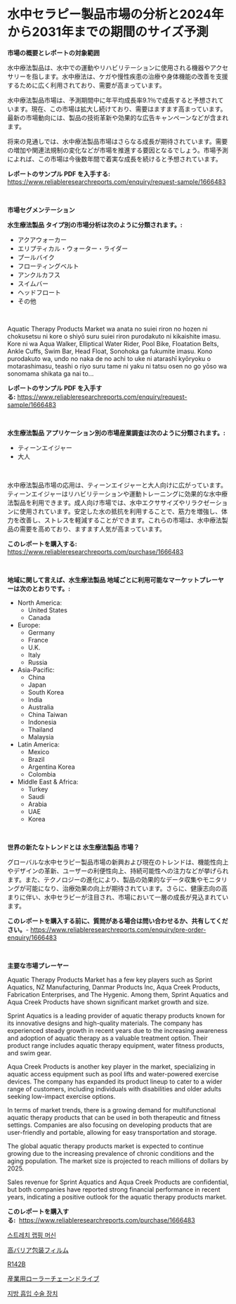 <p><h1>水中セラピー製品市場の分析と2024年から2031年までの期間のサイズ予測</h1></p><p><strong>市場の概要とレポートの対象範囲</strong></p>
<p><p>水中療法製品は、水中での運動やリハビリテーションに使用される機器やアクセサリーを指します。水中療法は、ケガや慢性疾患の治療や身体機能の改善を支援するために広く利用されており、需要が高まっています。</p><p>水中療法製品市場は、予測期間中に年平均成長率9.1％で成長すると予想されています。現在、この市場は拡大し続けており、需要はますます高まっています。最新の市場動向には、製品の技術革新や効果的な広告キャンペーンなどが含まれます。</p><p>将来の見通しでは、水中療法製品市場はさらなる成長が期待されています。需要の増加や関連法規制の変化などが市場を推進する要因となるでしょう。市場予測によれば、この市場は今後数年間で着実な成長を続けると予想されています。</p></p>
<p><strong>レポートのサンプル PDF を入手する:</strong> <a href="https://www.reliableresearchreports.com/enquiry/request-sample/1666483">https://www.reliableresearchreports.com/enquiry/request-sample/1666483</a></p>
<p>&nbsp;</p>
<p><strong>市場セグメンテーション</strong></p>
<p><strong>水生療法製品 タイプ別の市場分析は次のように分類されます。:</strong></p>
<p><ul><li>アクアウォーカー</li><li>エリプティカル・ウォーター・ライダー</li><li>プールバイク</li><li>フローティングベルト</li><li>アンクルカフス</li><li>スイムバー</li><li>ヘッドフロート</li><li>その他</li></ul></p>
<p>&nbsp;</p>
<p><p>Aquatic Therapy Products Market wa anata no suiei riron no hozen ni chokusetsu ni kore o shiyō suru suiei riron purodakuto ni kikaishite imasu. Kore ni wa Aqua Walker, Elliptical Water Rider, Pool Bike, Floatation Belts, Ankle Cuffs, Swim Bar, Head Float, Sonohoka ga fukumite imasu. Kono purodakuto wa, undo no naka de no achi to uke ni atarashī kyōryoku o motarashimasu, teashi o riyo suru tame ni yaku ni tatsu osen no go yōso wa sonomama shikata ga nai to...</p></p>
<p><strong>レポートのサンプル PDF を入手する:</strong>&nbsp;<a href="https://www.reliableresearchreports.com/enquiry/request-sample/1666483">https://www.reliableresearchreports.com/enquiry/request-sample/1666483</a></p>
<p>&nbsp;</p>
<p><strong> 水生療法製品 アプリケーション別の市場産業調査は次のように分類されます。:</strong></p>
<p><ul><li>ティーンエイジャー</li><li>大人</li></ul></p>
<p>&nbsp;</p>
<p><p>水中療法製品市場の応用は、ティーンエイジャーと大人向けに広がっています。ティーンエイジャーはリハビリテーションや運動トレーニングに効果的な水中療法製品を利用できます。成人向け市場では、水中エクササイズやリラクゼーションに使用されています。安定した水の抵抗を利用することで、筋力を増強し、体力を改善し、ストレスを軽減することができます。これらの市場は、水中療法製品の需要を高めており、ますます人気が高まっています。</p></p>
<p><strong>このレポートを購入する:</strong>&nbsp; <a href="https://www.reliableresearchreports.com/purchase/1666483">https://www.reliableresearchreports.com/purchase/1666483</a></p>
<p>&nbsp;</p>
<p><strong>地域に関して言えば、水生療法製品 地域ごとに利用可能なマーケットプレーヤーは次のとおりです。:</strong></p>
<p><ul>
    <li>
        North America:
        <ul>
            <li>United States</li>
            <li>Canada</li>
        </ul>
    </li>
    <li>
        Europe:
        <ul>
            <li>Germany</li>
            <li>France</li>
            <li>U.K.</li>
            <li>Italy</li>
            <li>Russia</li>
        </ul>
    </li>
    <li>
        Asia-Pacific:
        <ul>
            <li>China</li>
            <li>Japan</li>
            <li>South Korea</li>
            <li>India</li>
            <li>Australia</li>
            <li>China Taiwan</li>
            <li>Indonesia</li>
            <li>Thailand</li>
            <li>Malaysia</li>
        </ul>
    </li>
    <li>
        Latin America:
        <ul>
            <li>Mexico</li>
            <li>Brazil</li>
            <li>Argentina Korea</li>
            <li>Colombia</li>
        </ul>
    </li>
    <li>
        Middle East & Africa:
        <ul>
            <li>Turkey</li>
            <li>Saudi</li>
            <li>Arabia</li>
            <li>UAE</li>
            <li>Korea</li>
        </ul>
    </li>
    </ul></p>
<p>&nbsp;</p>
<p><strong>世界の新たなトレンドとは 水生療法製品 市場？</strong></p>
<p><p>グローバルな水中セラピー製品市場の新興および現在のトレンドは、機能性向上やデザインの革新、ユーザーの利便性向上、持続可能性への注力などが挙げられます。また、テクノロジーの進化により、製品の効果的なデータ収集やモニタリングが可能になり、治療効果の向上が期待されています。さらに、健康志向の高まりに伴い、水中セラピーが注目され、市場において一層の成長が見込まれています。</p></p>
<p><strong>このレポートを購入する前に、質問がある場合は問い合わせるか、共有してください。</strong>- <a href="https://www.reliableresearchreports.com/enquiry/pre-order-enquiry/1666483">https://www.reliableresearchreports.com/enquiry/pre-order-enquiry/1666483</a></p>
<p>&nbsp;</p>
<p><strong>主要な市場プレーヤー</strong></p>
<p><p>Aquatic Therapy Products Market has a few key players such as Sprint Aquatics, NZ Manufacturing, Danmar Products Inc, Aqua Creek Products, Fabrication Enterprises, and The Hygenic. Among them, Sprint Aquatics and Aqua Creek Products have shown significant market growth and size.</p><p>Sprint Aquatics is a leading provider of aquatic therapy products known for its innovative designs and high-quality materials. The company has experienced steady growth in recent years due to the increasing awareness and adoption of aquatic therapy as a valuable treatment option. Their product range includes aquatic therapy equipment, water fitness products, and swim gear.</p><p>Aqua Creek Products is another key player in the market, specializing in aquatic access equipment such as pool lifts and water-powered exercise devices. The company has expanded its product lineup to cater to a wider range of customers, including individuals with disabilities and older adults seeking low-impact exercise options.</p><p>In terms of market trends, there is a growing demand for multifunctional aquatic therapy products that can be used in both therapeutic and fitness settings. Companies are also focusing on developing products that are user-friendly and portable, allowing for easy transportation and storage.</p><p>The global aquatic therapy products market is expected to continue growing due to the increasing prevalence of chronic conditions and the aging population. The market size is projected to reach millions of dollars by 2025.</p><p>Sales revenue for Sprint Aquatics and Aqua Creek Products are confidential, but both companies have reported strong financial performance in recent years, indicating a positive outlook for the aquatic therapy products market.</p></p>
<p><strong>このレポートを購入する:</strong>&nbsp;&nbsp;<a href="https://www.reliableresearchreports.com/purchase/1666483">https://www.reliableresearchreports.com/purchase/1666483</a></p>
<p><p><a href="https://github.com/Elenrrera7685/Market-Research-Report-List-1/blob/main/686940013045.md">스트레치 랩핑 머신</a></p><p><a href="https://medium.com/@annchovey1988/%E9%AB%98%E3%81%84%E3%83%90%E3%83%AA%E3%82%A2%E5%8C%85%E8%A3%85%E3%83%95%E3%82%A3%E3%83%AB%E3%83%A0%E5%B8%82%E5%A0%B4%E3%81%AF-%E5%B8%82%E5%A0%B4%E3%82%B7%E3%82%A7%E3%82%A2-%E5%B8%82%E5%A0%B4%E5%8B%95%E5%90%91-%E3%81%8A%E3%82%88%E3%81%B3%E5%B8%82%E5%A0%B4%E6%88%90%E9%95%B7%E3%81%AB%E9%96%A2%E3%81%99%E3%82%8B%E6%83%85%E5%A0%B1%E3%82%92%E6%8F%90%E4%BE%9B%E3%81%97%E3%81%BE%E3%81%99-fcabd8a8dc3a">高バリア包装フィルム</a></p><p><a href="https://github.com/sammyUltyylrich9067856/Market-Research-Report-List-1/blob/main/964772813046.md">R142B</a></p><p><a href="https://medium.com/@logaolloway76845/%E7%94%A3%E6%A5%AD%E7%94%A8%E3%83%AD%E3%83%BC%E3%83%A9%E3%83%BC%E3%83%81%E3%82%A7%E3%83%BC%E3%83%B3%E3%83%89%E3%83%A9%E3%82%A4%E3%83%96%E5%B8%82%E5%A0%B4%E3%81%AF-%E5%B8%82%E5%A0%B4%E3%82%B7%E3%82%A7%E3%82%A2-%E3%82%B5%E3%82%A4%E3%82%BA-2031%E5%B9%B4%E3%81%BE%E3%81%A7%E3%81%AE%E4%BA%88%E6%B8%AC%E3%82%92%E9%87%8D%E7%82%B9%E7%9A%84%E3%81%AB%E8%80%83%E3%81%88%E3%81%A6%E3%81%84%E3%81%BE%E3%81%99-148cce8d0073">産業用ローラーチェーンドライブ</a></p><p><a href="https://medium.com/@emmamoy1/%EB%A6%AC%ED%8F%AC-%EC%BB%A8%EB%94%94%EC%85%94%EB%8B%9D-%EC%88%98%EC%88%A0-%EC%9E%A5%EB%B9%84-%EC%8B%9C%EC%9E%A5-%EC%9C%A0%ED%98%95-%EC%9D%91%EC%9A%A9-%EB%B0%8F-%EC%A7%80%EB%A6%AC%EC%97%90-%EB%8C%80%ED%95%9C-%ED%8F%AC%EA%B4%84%EC%A0%81-%ED%8F%89%EA%B0%80-d55bc495273f">지방 흡입 수술 장치</a></p></p>